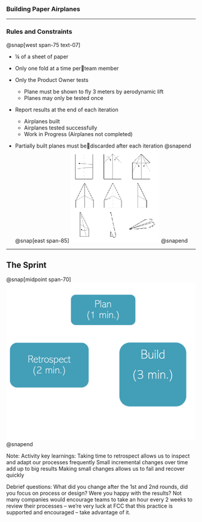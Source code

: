 ### Building Paper Airplanes
---
### Rules and Constraints
@snap[west span-75 text-07]
- ¼ of a sheet of paper
- Only one fold at a time perteam member
- Only the Product Owner tests
    - Plane must be shown to fly 3 meters by aerodynamic lift
    - Planes may only be tested once

- Report results at the end of each iteration
    - Airplanes built
    - Airplanes tested successfully
    - Work in Progress (Airplanes not completed)

- Partially built planes must bediscarded after each iteration
@snapend
@snap[east span-85]
![](assets/img/airplanes.png)
@snapend

---
## The Sprint
@snap[midpoint span-70]
![](assets/img/airplane-sprint.png)
@snapend

Note:
Activity key learnings:
Taking time to retrospect allows us to inspect and adapt our processes frequently
Small incremental changes over time add up to big results
Making small changes allows us to fail and recover quickly

Debrief questions:
What did you change after the 1st and 2nd rounds, did you focus on process or design? Were you happy with the results?
Not many companies would encourage teams to take an hour every 2 weeks to review their processes – we’re very luck at FCC that this practice is supported and encouraged – take advantage of it.
